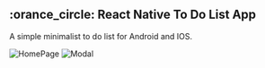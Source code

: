 ## :orance_circle: React Native To Do List App

A simple minimalist to do list for Android and IOS. 

![HomePage](https://user-images.githubusercontent.com/74035623/157678062-b82fed79-20ec-459f-89fa-e9f65204037d.jpg)
![Modal](https://user-images.githubusercontent.com/74035623/157678086-6a70147e-19a6-4f38-bf9a-f0be0bb9dc86.jpg)
